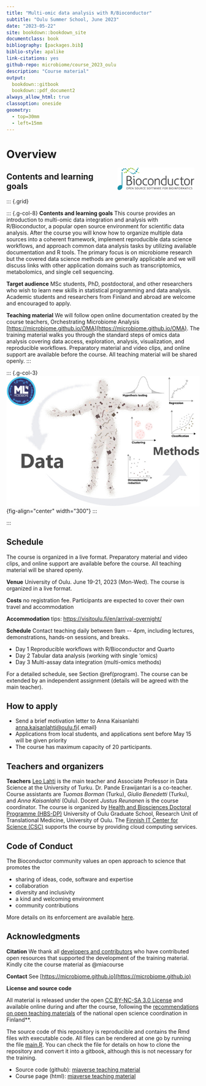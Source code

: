 ```yaml
--- 
title: "Multi-omic data analysis with R/Bioconductor"
subtitle: "Oulu Summer School, June 2023"
date: "2023-05-22"
site: bookdown::bookdown_site
documentclass: book
bibliography: [packages.bib]
biblio-style: apalike
link-citations: yes
github-repo: microbiome/course_2023_oulu
description: "Course material"
output:
  bookdown::gitbook
  bookdown::pdf_document2
always_allow_html: true  
classoption: oneside
geometry:
  - top=30mm
  - left=15mm
---
```




# Overview

<!--<a href="https://bioconductor.org"><img src="https://github.com/Bioconductor/BiocStickers/raw/master/Bioconductor/Bioconductor-serial.gif" width="200" alt="Bioconductor Sticker" align="right" style="margin: 0 1em 0 1em" /></a>-->

<a href="https://bioconductor.org"><img src="bioconductor_logo_rgb.jpg" width="200" alt="Bioconductor Sticker" align="right" style="margin: 0 1em 0 1em" /></a>


## Contents and learning goals

::: {.grid}

::: {.g-col-8}
**Contents and learning goals** This course provides an introduction to multi-omic data integration and analysis with R/Bioconductor, a popular open source environment for scientific data analysis. After the course you will know how to organize multiple data sources into a coherent framework, implement reproducible data science workflows, and approach common data analysis tasks by utilizing available documentation and R tools. The primary focus is on microbiome research but the covered data science methods are generally applicable and we will discuss links with other application domains such as transcriptomics, metabolomics, and single cell sequencing. 

**Target audience** MSc students, PhD, postdoctoral, and other researchers who wish to learn new skills in statistical programming and data analysis. Academic students and researchers from Finland and abroad are welcome and encouraged to apply.

**Teaching material** We will follow open online documentation created by the course teachers, Orchestrating Microbiome Analysis [https://microbiome.github.io/OMA](https://microbiome.github.io/OMA). The training material walks you through the standard steps of omics data analysis covering data access, exploration, analysis, visualization, and reproducible workflows. Preparatory material and video clips, and online support are available before the course. All teaching material will be shared openly.
:::

::: {.g-col-3}
![Figure source: Moreno-Indias _et al_. (2021) _Frontiers in Microbiology_ 12:11. ](fig.png){fig-align="center" width="300"}
:::

:::


## Schedule 

The course is organized in a live format. Preparatory material and video clips, and online support are available before the course. All teaching material will be shared openly.

**Venue** University of Oulu. June 19-21, 2023 (Mon-Wed). The course is organized in a live format. 

**Costs** no registration fee. Participants are expected to cover
  their own travel and accommodation

**Accommodation** tips: <https://visitoulu.fi/en/arrival-overnight/>

**Schedule** Contact teaching daily between 9am -- 4pm, including lectures, demonstrations, hands-on sessions, and breaks. 

 * Day 1 Reproducible workflows with R/Bioconductor and Quarto 
 * Day 2 Tabular data analysis (working with single 'omics) 
 * Day 3 Multi-assay data integration (multi-omics methods)

For a detailed schedule, see Section \@ref(program). The course can be
extended by an independent assignment (details will be agreed with the
main teacher).


## How to apply

- Send a brief motivation letter to Anna Kaisanlahti [anna.kaisanlahti\@oulu.fi](mailto:anna.kaisanlahti@oulu.fi){.email}
- Applications from local students, and applications sent before May 15 will be given priority
- The course has maximum capacity of 20 participants.


## Teachers and organizers

**Teachers** [Leo Lahti](https://datascience.utu.fi) is the main teacher and Associate Professor in Data Science at the University of Turku. Dr. Pande Erawijantari is a co-teacher. Course assistants are *Tuomas Borman* (Turku), *Giulio Benedetti* (Turku), and *Anna Kaisanlahti* (Oulu). Docent *Justus Reunanen* is the course coordinator. The course is organized by [Health and Biosciences Doctoral Programme (HBS-DP)](https://www.oulu.fi/en/research/graduate-school/organisation-and-contact-information-uniogs/health-and-biosciences-doctoral-programme) University of Oulu Graduate School, Research Unit of Translational Medicine, University of Oulu. The [Finnish IT Center for Science (CSC)](https://csc.fi/) supports the course by providing cloud computing services.


## Code of Conduct

The Bioconductor community values an open approach to science that promotes the

 - sharing of ideas, code, software and expertise
 - collaboration
 - diversity and inclusivity
 - a kind and welcoming environment
 - community contributions
 
More details on its enforcement are available [here](https://bioconductor.github.io/bioc_coc_multilingual/).

## Acknowledgments

**Citation** We thank all [developers and contributors](https://microbiome.github.io) who have contributed open resources that supported the development of the training material. Kindly cite the course material as @miacourse 

**Contact** See [https://microbiome.github.io](https://microbiome.github.io)

**License and source code**

All material is released under the open [CC BY-NC-SA 3.0 License](LICENSE) and available online during and after the course, following the [recommendations on open teaching materials](https://avointiede.fi/fi/linjaukset-ja-aineistot/kotimaiset-linjaukset/oppimisen-ja-oppimateriaalien-avoimuuden-linjaus) of the national open science coordination in Finland**.

The source code of this repository is reproducible and contains
the Rmd files with executable code. All files can be rendered at one
go by running the file [main.R](main.R). You can check the file for
details on how to clone the repository and convert it into a gitbook,
although this is not necessary for the training.

- Source code (github): [miaverse teaching material](https://github.com/microbiome/course_2023_oulu)
- Course page (html): [miaverse teaching material](https://microbiome.github.io/course_2023_oulu/)

